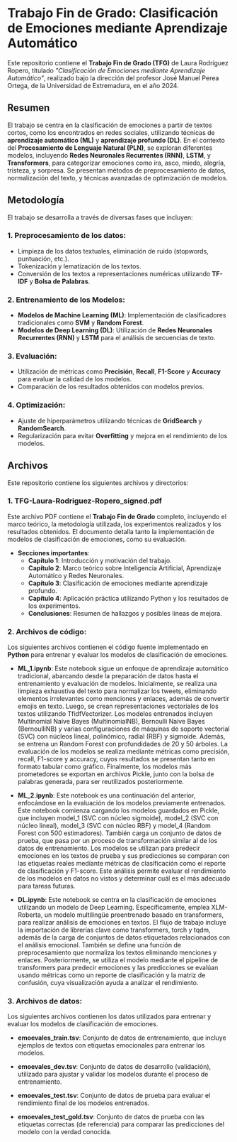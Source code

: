# Trabajo Fin de Grado: Clasificación de Emociones mediante Aprendizaje Automático

Este repositorio contiene el **Trabajo Fin de Grado (TFG)** de Laura Rodríguez Ropero, titulado *"Clasificación de Emociones mediante Aprendizaje Automático"*, realizado bajo la dirección del profesor José Manuel Perea Ortega, de la Universidad de Extremadura, en el año 2024.

## Resumen

El trabajo se centra en la clasificación de emociones a partir de textos cortos, como los encontrados en redes sociales, utilizando técnicas de **aprendizaje automático (ML)** y **aprendizaje profundo (DL)**. En el contexto del **Procesamiento de Lenguaje Natural (PLN)**, se exploran diferentes modelos, incluyendo **Redes Neuronales Recurrentes (RNN)**, **LSTM**, y **Transformers**, para categorizar emociones como ira, asco, miedo, alegría, tristeza, y sorpresa. Se presentan métodos de preprocesamiento de datos, normalización del texto, y técnicas avanzadas de optimización de modelos.

## Metodología

El trabajo se desarrolla a través de diversas fases que incluyen:

### 1. **Preprocesamiento de los datos**:
   - Limpieza de los datos textuales, eliminación de ruido (stopwords, puntuación, etc.).
   - Tokenización y lematización de los textos.
   - Conversión de los textos a representaciones numéricas utilizando **TF-IDF** y **Bolsa de Palabras**.

### 2. **Entrenamiento de los Modelos**:
   - **Modelos de Machine Learning (ML)**: Implementación de clasificadores tradicionales como **SVM** y **Random Forest**.
   - **Modelos de Deep Learning (DL)**: Utilización de **Redes Neuronales Recurrentes (RNN)** y **LSTM** para el análisis de secuencias de texto.

### 3. **Evaluación**:
   - Utilización de métricas como **Precisión**, **Recall**, **F1-Score** y **Accuracy** para evaluar la calidad de los modelos.
   - Comparación de los resultados obtenidos con modelos previos.

### 4. **Optimización**:
   - Ajuste de hiperparámetros utilizando técnicas de **GridSearch** y **RandomSearch**.
   - Regularización para evitar **Overfitting** y mejora en el rendimiento de los modelos.

## Archivos

Este repositorio contiene los siguientes archivos y directorios:

### 1. **TFG-Laura-Rodriguez-Ropero_signed.pdf**

Este archivo PDF contiene el **Trabajo Fin de Grado** completo, incluyendo el marco teórico, la metodología utilizada, los experimentos realizados y los resultados obtenidos. El documento detalla tanto la implementación de modelos de clasificación de emociones, como su evaluación.

- **Secciones importantes**:
  - **Capítulo 1**: Introducción y motivación del trabajo.
  - **Capítulo 2**: Marco teórico sobre Inteligencia Artificial, Aprendizaje Automático y Redes Neuronales.
  - **Capítulo 3**: Clasificación de emociones mediante aprendizaje profundo.
  - **Capítulo 4**: Aplicación práctica utilizando Python y los resultados de los experimentos.
  - **Conclusiones**: Resumen de hallazgos y posibles líneas de mejora.

### 2. **Archivos de código**: 
Los siguientes archivos contienen el código fuente implementado en **Python** para entrenar y evaluar los modelos de clasificación de emociones.

- **ML_1.ipynb**: Este notebook sigue un enfoque de aprendizaje automático tradicional, abarcando desde la preparación de datos hasta el entrenamiento y evaluación de modelos. Inicialmente, se realiza una limpieza exhaustiva del texto para normalizar los tweets, eliminando elementos irrelevantes como menciones y enlaces, además de convertir emojis en texto. Luego, se crean representaciones vectoriales de los textos utilizando TfidfVectorizer. Los modelos entrenados incluyen Multinomial Naive Bayes (MultinomialNB), Bernoulli Naive Bayes (BernoulliNB) y varias configuraciones de máquinas de soporte vectorial (SVC) con núcleos lineal, polinómico, radial (RBF) y sigmoide. Además, se entrena un Random Forest con profundidades de 20 y 50 árboles. La evaluación de los modelos se realiza mediante métricas como precisión, recall, F1-score y accuracy, cuyos resultados se presentan tanto en formato tabular como gráfico. Finalmente, los modelos más prometedores se exportan en archivos Pickle, junto con la bolsa de palabras generada, para ser reutilizados posteriormente.
  
- **ML_2.ipynb**: Este notebook es una continuación del anterior, enfocándose en la evaluación de los modelos previamente entrenados. Este notebook comienza cargando los modelos guardados en Pickle, que incluyen model_1 (SVC con núcleo sigmoide), model_2 (SVC con núcleo lineal), model_3 (SVC con núcleo RBF) y model_4 (Random Forest con 500 estimadores). También carga un conjunto de datos de prueba, que pasa por un proceso de transformación similar al de los datos de entrenamiento. Los modelos se utilizan para predecir emociones en los textos de prueba y sus predicciones se comparan con las etiquetas reales mediante métricas de clasificación como el reporte de clasificación y F1-score. Este análisis permite evaluar el rendimiento de los modelos en datos no vistos y determinar cuál es el más adecuado para tareas futuras.

- **DL.ipynb**: Este notebook se centra en la clasificación de emociones utilizando un modelo de Deep Learning. Específicamente, emplea XLM-Roberta, un modelo multilingüe preentrenado basado en transformers, para realizar análisis de emociones en textos. El flujo de trabajo incluye la importación de librerías clave como transformers, torch y tqdm, además de la carga de conjuntos de datos etiquetados relacionados con el análisis emocional. También se define una función de preprocesamiento que normaliza los textos eliminando menciones y enlaces. Posteriormente, se utiliza el modelo mediante el pipeline de transformers para predecir emociones y las predicciones se evalúan usando métricas como un reporte de clasificación y la matriz de confusión, cuya visualización ayuda a analizar el rendimiento.

### 3. **Archivos de datos**: 
Los siguientes archivos contienen los datos utilizados para entrenar y evaluar los modelos de clasificación de emociones.

- **emoevales_train.tsv**: Conjunto de datos de entrenamiento, que incluye ejemplos de textos con etiquetas emocionales para entrenar los modelos.
  
- **emoevales_dev.tsv**: Conjunto de datos de desarrollo (validación), utilizado para ajustar y validar los modelos durante el proceso de entrenamiento.
  
- **emoevales_test.tsv**: Conjunto de datos de prueba para evaluar el rendimiento final de los modelos entrenados.

- **emoevales_test_gold.tsv**: Conjunto de datos de prueba con las etiquetas correctas (de referencia) para comparar las predicciones del modelo con la verdad conocida.